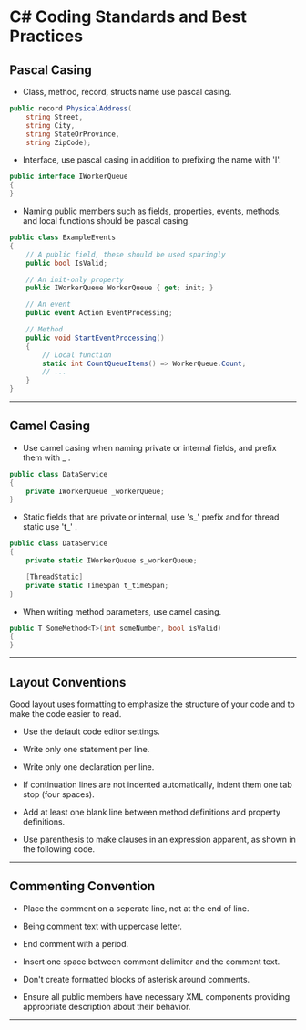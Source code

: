 # C\# Coding Standards and Best Practices  

## Pascal Casing  

- Class, method, record, structs name use pascal casing.

```cs
public record PhysicalAddress(
    string Street,
    string City,
    string StateOrProvince,
    string ZipCode);
```

- Interface, use pascal casing in addition to prefixing the name with 'I'.

```cs
public interface IWorkerQueue
{
}
```

- Naming public members such as fields, properties, events, methods, and local functions should be pascal casing.

```cs
public class ExampleEvents
{
    // A public field, these should be used sparingly
    public bool IsValid;

    // An init-only property
    public IWorkerQueue WorkerQueue { get; init; }

    // An event
    public event Action EventProcessing;

    // Method
    public void StartEventProcessing()
    {
        // Local function
        static int CountQueueItems() => WorkerQueue.Count;
        // ...
    }
}
```

---

## Camel Casing  

- Use camel casing when naming private or internal fields, and prefix them with _ .

```cs
public class DataService
{
    private IWorkerQueue _workerQueue;
}
```

- Static fields that are private or internal, use 's_' prefix and for thread static use 't_' .

```cs
public class DataService
{
    private static IWorkerQueue s_workerQueue;

    [ThreadStatic]
    private static TimeSpan t_timeSpan;
}
```

- When writing method parameters, use camel casing.

``` cs
public T SomeMethod<T>(int someNumber, bool isValid)
{
}
```

---

## Layout Conventions

Good layout uses formatting to emphasize the structure of your code and to make the code easier to read.

- Use the default code editor settings.

- Write only one statement per line.

- Write only one declaration per line.

- If continuation lines are not indented automatically, indent them one tab stop (four spaces).

- Add at least one blank line between method definitions and property definitions.

- Use parenthesis to make clauses in an expression apparent, as shown in the following code.

---

## Commenting Convention

- Place the comment on a seperate line, not at the end of line.

- Being comment text with uppercase letter.

- End comment with a period.

- Insert one space between comment delimiter and the comment text.

- Don't create formatted blocks of asterisk around comments.

- Ensure all public members have necessary XML components providing appropriate description about their behavior.

---
